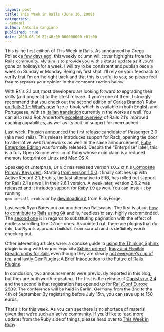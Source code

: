 ```yaml
---
layout: post
title: This Week in Rails (June 16, 2008)
categories:
- general
author: Antonio Cangiano
published: true
date: 2008-06-16 22:40:00.000000000 +01:00
---
```

<p>This is the first edition of This Week in Rails. As announced by Gregg Pollack <a href="http://weblog.rubyonrails.org/2008/6/10/two-new-weekly-columns">a few days ago</a>, this weekly column will cover highlights from the Rails community. My aim is to provide you with a status update as if you&#8217;d gone on holidays for a week. I will try to be consistent and publish once a week on Sunday or Monday. Being my first shot, I&#8217;ll rely on your feedback to verify that I&#8217;m on the right track and that this is useful to you; so please feel free to express your opinion in the comment section below.</p>
<p>With Rails 2.1 out, most developers are looking forward to upgrading their skills (and projects) to the latest release. If you&#8217;re one of them, I strongly recommend that you check out the second edition of Carlos Brando&#8217;s <a href="http://www.nomedojogo.com/2008/06/15/ruby-on-rails-21-whats-new-second-edition/">Ruby on Rails 2.1 &#8211; What’s new</a> free e-book, which is available in both English and Portuguese, with an <a href="http://github.com/carlopecchia/rails21-book/tree/master">Italian translation</a> currently in the works as well. You can also read Rob Anderton&#8217;s <a href="http://www.thewebfellas.com/blog/2008/6/9/rails-2-1-now-with-better-integrated-caching">excellent overview</a> of Rails 2.1&#8217;s improved caching capabilities, as well as its built-in support for memcached.</p>
<p>Last week, Phusion <a href="http://blog.phusion.nl/2008/06/09/phusion-passenger-20-rc-1-and-ruby-enterprise-edition-released/">announced</a> the first release candidate of Passenger 2.0 (aka mod_rails). This release introduces support for Rack, opening the door to alternative web frameworks as well. In the same announcement, <a href="http://www.rubyenterpriseedition.com/">Ruby Enterprise Edition</a> was formally released. Despite the &#8220;Enterprise&#8221; label, this is a fully Open Source version of Ruby whose main claim is a reduced memory footprint on Linux and Mac OS X.</p>
<p>Speaking of Enterprise, Dr Nic has released version 1.0.2 of his <a href="http://compositekeys.rubyforge.org/">Composite Primary Keys gem</a>. Starting <a href="http://drnicwilliams.com/2008/06/06/composite-primary-keys-goes-100-for-rails-21/">from version 1.0.0</a> it finally catches up with Active Record 2.1. Erubis, the fast alternative to <span class="caps">ERB</span>, has rolled out support for Rails 2.1 as well, in their 2.6.1 version. A week later, version 2.6.2 was released and it includes support for Ruby 1.9 as well. You can install it by running<br />
<code>gem install erubis</code> or by <a href="http://rubyforge.org/frs/?group_id=1320&amp;release_id=22856">downloading it</a> from RubyForge.</p>
<p>Last week Ryan Bates put out another two Railscasts. The first is about <a href="http://railscasts.com/episodes/113">how to contribute to Rails using Git</a> and is, needless to say, highly recommended. The <a href="http://railscasts.com/episodes/114">second one</a> is in regards to substituting pagination with the effect of endless scrolling, like DZone does. As pointed out, there are plugins that do this, but Ryan&#8217;s approach builds it from scratch and is definitely worth checking out.</p>
<p>Other interesting articles were: a concise guide to <a href="http://freelancing-gods.com/posts/a_concise_guide_to_using_thinking_sphinx">using the Thinking Sphinx</a> plugin (along with the pre-requisite <a href="http://freelancing-gods.com/posts/sphinx_a_primer">Sphinx primer</a>), <a href="http://szeryf.wordpress.com/2008/06/13/easy-and-flexible-breadcrumbs-for-rails/">Easy and Flexible Breadcrumbs for Rails</a> even though they are clearly <a href="http://jakescruggs.blogspot.com/2008/06/breadcrumbs-are-evil.html">not everyone&#8217;s cup of tea</a>, and lastly <a href="http://www.intridea.com/2008/6/11/gemplugins-a-brief-introduction-to-the-future-of-rails-plugins">GemPlugins: A Brief Introduction to the Future of Rails Plugins</a>.</p>
<p>In conclusion, two announcements were previously reported in this blog, but they are both worth repeating. The first is the release of <a href="http://weblog.jamisbuck.org/2008/6/13/capistrano-2-4-0">Capistrano 2.4</a> and the second is that registration has opened up for <a href="http://en.oreilly.com/railseurope2008/public/content/home">RailsConf Europe 2008</a>. The conference will be held in Berlin, Germany from the 2nd to the 4th of September. By registering before July 15th, you can save up to 150 euros.</p>
<p>That&#8217;s it for this week. As you can see there is no shortage of material, given that we&#8217;re such an active community. If you&#8217;d like to read more updates from the Ruby side of things, please head over to <a href="http://antoniocangiano.com/2008/06/16/this-week-in-ruby-june-16-2008/">This Week in Ruby</a>.</p>